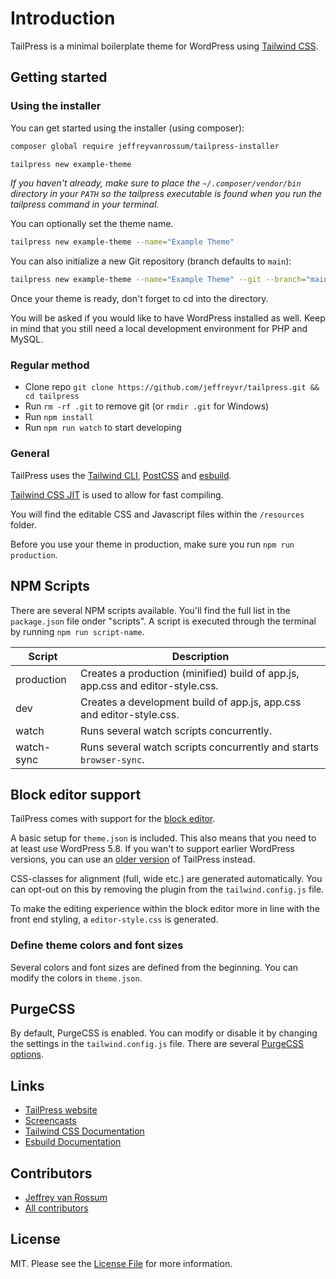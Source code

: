 # Introduction

TailPress is a minimal boilerplate theme for WordPress using [Tailwind CSS](https://tailwindcss.com/).

## Getting started

### Using the installer

You can get started using the installer (using composer):

```bash
composer global require jeffreyvanrossum/tailpress-installer

tailpress new example-theme
```

_If you haven't already, make sure to place the `~/.composer/vendor/bin` directory in your `PATH` so the tailpress executable is found when you run the tailpress command in your terminal._

You can optionally set the theme name.

```bash
tailpress new example-theme --name="Example Theme"
```

You can also initialize a new Git repository (branch defaults to `main`):

```bash
tailpress new example-theme --name="Example Theme" --git --branch="main"
```

Once your theme is ready, don't forget to cd into the directory.

You will be asked if you would like to have WordPress installed as well. Keep in mind that you still need a local development environment for PHP and MySQL.

### Regular method

- Clone repo `git clone https://github.com/jeffreyvr/tailpress.git && cd tailpress`
- Run `rm -rf .git` to remove git (or `rmdir .git` for Windows)
- Run `npm install`
- Run `npm run watch` to start developing

### General

TailPress uses the [Tailwind CLI](https://tailwindcss.com/docs/installation#using-tailwind-cli), [PostCSS](https://postcss.org) and [esbuild](https://esbuild.github.io).

[Tailwind CSS JIT](https://tailwindcss.com/docs/just-in-time-mode#enabling-jit-mode) is used to allow for fast compiling.

You will find the editable CSS and Javascript files within the `/resources` folder.

Before you use your theme in production, make sure you run `npm run production`.

## NPM Scripts

There are several NPM scripts available. You'll find the full list in the `package.json` file onder "scripts". A script is executed through the terminal by running `npm run script-name`.

| Script     | Description                                                                    |
| ---------- | ------------------------------------------------------------------------------ |
| production | Creates a production (minified) build of app.js, app.css and editor-style.css. |
| dev        | Creates a development build of app.js, app.css and editor-style.css.           |
| watch      | Runs several watch scripts concurrently.                                       |
| watch-sync | Runs several watch scripts concurrently and starts `browser-sync`.             |

## Block editor support

TailPress comes with support for the [block editor](https://wordpress.org/support/article/wordpress-editor/).

A basic setup for `theme.json` is included. This also means that you need to at least use WordPress 5.8. If you wan't to support earlier WordPress versions, you can use an [older version](https://github.com/jeffreyvr/tailpress/tree/0.1.1) of TailPress instead.

CSS-classes for alignment (full, wide etc.) are generated automatically. You can opt-out on this by removing the plugin from the `tailwind.config.js` file.

To make the editing experience within the block editor more in line with the front end styling, a `editor-style.css` is generated.

### Define theme colors and font sizes

Several colors and font sizes are defined from the beginning. You can modify the colors in `theme.json`.

## PurgeCSS

By default, PurgeCSS is enabled. You can modify or disable it by changing the settings in the `tailwind.config.js` file. There are several [PurgeCSS options](https://tailwindcss.com/docs/optimizing-for-production#purge-css-options).

## Links

- [TailPress website](https://tailpress.io)
- [Screencasts](https://www.youtube.com/playlist?list=PL6GBdOp044SHIOSCZejodwr1HcYsC43wG)
- [Tailwind CSS Documentation](https://tailwindcss.com/docs)
- [Esbuild Documentation](https://esbuild.github.io)

## Contributors

- [Jeffrey van Rossum](https://github.com/jeffreyvr)
- [All contributors](https://github.com/jeffreyvr/tailpress/graphs/contributors)

## License

MIT. Please see the [License File](/LICENSE) for more information.
